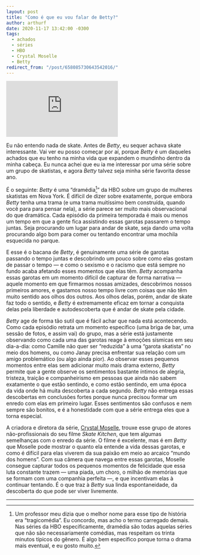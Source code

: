 ```yaml
---
layout: post
title: "Como é que eu vou falar de Betty?"
author: arthurf
date: 2020-11-17 13:42:00 -0300
tags:
  - achados
  - séries
  - HBO
  - Crystal Moselle
  - Betty
redirect_from: "/post/658085730643542016/"
---
```


<iframe class="full-width" src="https://www.youtube.com/embed/cCP1zqmdGs0" frameborder="0" allow="accelerometer; autoplay; clipboard-write; encrypted-media; gyroscope; picture-in-picture" allowfullscreen></iframe>

Eu não entendo nada de skate. Antes de *Betty*, eu sequer achava skate interessante. Vai ver eu posso começar por aí, porque *Betty* é um daqueles achados que eu tenho na minha vida que expandem o mundinho dentro da minha cabeça. Eu nunca achei que eu ia me interessar por uma série sobre um grupo de skatistas, e agora *Betty* talvez seja minha série favorita desse ano.

É o seguinte: *Betty* é uma “dramédia[^1]” da HBO sobre um grupo de mulheres skatistas em Nova York. É difícil de dizer sobre exatamente, porque embora *Betty* tenha uma trama (e uma trama muitíssimo bem construída, quando você para para pensar nela), a série parece ser muito mais observacional do que dramática. Cada episódio da primeira temporada é mais ou menos um tempo em que a gente fica assistindo essas garotas passarem o tempo juntas. Seja procurando um lugar para andar de skate, seja dando uma volta procurando algo bom para comer ou tentando encontrar uma mochila esquecida no parque.

E esse é o bacana de *Betty*, é genuinamente uma série de garotas passando o tempo juntas e descobrindo um pouco sobre como elas gostam de passar o tempo — e como o sexismo e o racismo que está sempre no fundo acaba afetando esses momentos que elas têm. *Betty* acompanha essas garotas em um momento difícil de capturar de forma narrativa — aquele momento em que firmarmos nossas amizades, descobrimos nossos primeiros amores, e gastamos nosso tempo livre com coisas que não têm muito sentido aos olhos dos outros. Aos olhos delas, porém, andar de skate faz todo o sentido, e *Betty* é extremamente eficaz em tornar a conquista delas pela liberdade e autodescoberta que é andar de skate pela cidade.

*Betty* age de forma tão sutil que é fácil achar que nada está acontecendo. Como cada episódio retrata um momento específico (uma briga de bar, uma sessão de fotos, e assim vai) do grupo, mas a série está justamente observando como cada uma das garotas reage à emoções sísmicas em seu dia-a-dia: como Camille não quer ser “reduzida” à uma “garota skatista” no meio dos homens, ou como Janay precisa enfrentar sua relação com um amigo problemático (ou algo ainda pior). Ao observar esses pequenos momentos entre elas sem adicionar muito mais drama externo, *Betty* permite que a gente observe os sentimentos bastante íntimos de alegria, tristeza, traição e companheirismo em pessoas que ainda não sabem exatamente o que estão sentindo, e como estão sentindo, em uma época da vida onde há muita descoberta a cada segundo. *Betty* não entrega essas descobertas em conclusões fortes porque nunca precisou formar um enredo com elas em primeiro lugar. Esses sentimentos são confusos e nem sempre são bonitos, e é a honestidade com que a série entrega eles que a torna especial.

A criadora e diretora da série, [Crystal Moselle](https://www.imdb.com/name/nm1145920/), trouxe esse grupo de atores não-profissionais do seu filme *Skate Kitchen*, que tem algumas semelhanças com o enredo da série. O filme é excelente, mas é em *Betty* que Moselle pode mostrar o quanto ela entende a vida dessas garotas, e como é difícil para elas viverem da sua paixão em meio ao arcaico “mundo dos homens”. Com sua câmera que navega entre essas garotas, Moselle consegue capturar todos os pequenos momentos de felicidade que essa luta constante trazem — uma piada, um choro, o milhão de memórias que se formam com uma companhia perfeita —, e que incentivam elas à continuar tentando. É o que traz à *Betty* sua linda espontaneidade, da descoberta do que pode ser viver livremente.

***

[^1]: Um professor meu dizia que o melhor nome para esse tipo de história era “tragicomédia”. Eu concordo, mas acho o termo carregado demais. Nas séries da HBO especificamente, dramédia são todas aquelas séries que não são necessariamente comédias, mas respeitam os trinta minutos típicos do gênero. É algo bem específico porque torna o drama mais eventual, e eu gosto muito.
